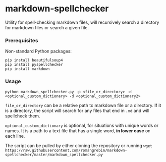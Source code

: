 # markdown-spellchecker
Utility for spell-checking markdown files, will recursively search a directory for markdown files or search a given file.

### Prerequisites
Non-standard Python packages:
```
pip install beautifulsoup4
pip install pyspellchecker
pip install markdown
```

### Usage

`python markdown_spellchecker.py -p <file_or_directory> -d <optional_custom_dictionary> -d <optional_custom_dictionary2>`

`file_or_directory` can be a relative path to markdown file or a directory. If it is a directory, the script will search for any files that end in `.md` and will spellcheck them.

`optional_custom_dictionary` is optional, for situations with unique words or names. It is a path to a text file that has a single word, <b>in lower case</b> on each line.

The script can be pulled by either cloning the repository or running `wget https://raw.githubusercontent.com/romangrebin/markdown-spellchecker/master/markdown_spellchecker.py`

